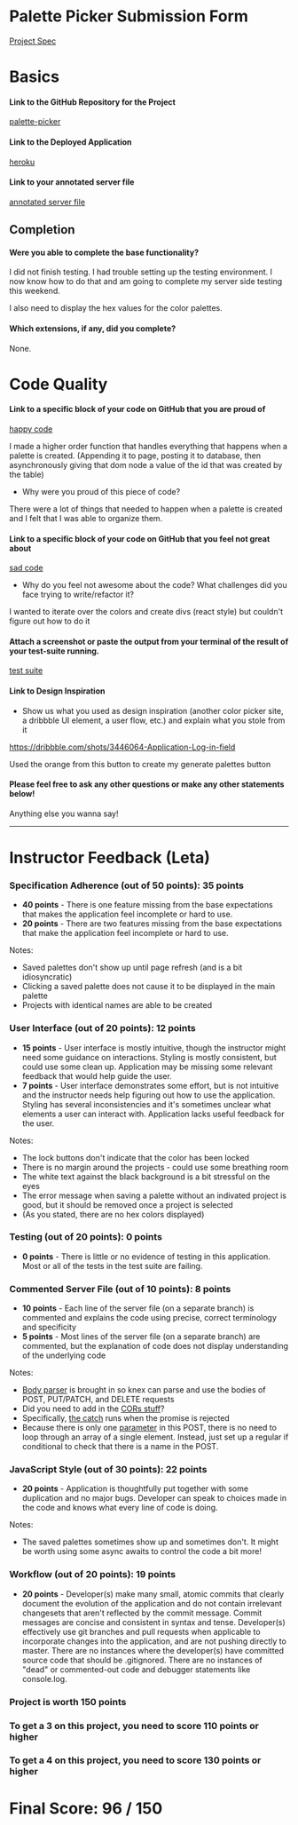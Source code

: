 # Palette Picker Submission Form

[Project Spec](http://frontend.turing.io/projects/palette-picker.html)

# Basics

#### Link to the GitHub Repository for the Project
[palette-picker](https://github.com/seamus-quinn/palette-picker)

#### Link to the Deployed Application
[heroku](https://pickthepaletteduh.herokuapp.com/)

#### Link to your annotated server file
[annotated server file](https://github.com/seamus-quinn/palette-picker/blob/master/server.js)

## Completion

#### Were you able to complete the base functionality?

I did not finish testing.  I had trouble setting up the testing environment.  I now know how to do that and am going to complete my server side testing this weekend.

I also need to display the hex values for the color palettes.

#### Which extensions, if any, did you complete?

None.

# Code Quality

#### Link to a specific block of your code on GitHub that you are proud of
[happy code](https://github.com/seamus-quinn/palette-picker/blob/971f7f8c531de423348116787b0e0dd705f485aa/public/js/scripts.js#L188-L212)

I made a higher order function that handles everything that happens when a palette is created.  (Appending it to page, posting it to database, then asynchronously giving that dom node a value of the id that was created by the table)

* Why were you proud of this piece of code?

There were a lot of things that needed to happen when a palette is created and I felt that I was able to organize them.

#### Link to a specific block of your code on GitHub that you feel not great about
[sad code](https://github.com/seamus-quinn/palette-picker/blob/971f7f8c531de423348116787b0e0dd705f485aa/public/js/scripts.js#L129-L158)

* Why do you feel not awesome about the code? What challenges did you face trying to write/refactor it?

I wanted to iterate over the colors and create divs (react style) but couldn't figure out how to do it

#### Attach a screenshot or paste the output from your terminal of the result of your test-suite running.

[test suite]()

#### Link to Design Inspiration

* Show us what you used as design inspiration (another color picker site, a dribbble UI element, a user flow, etc.) and explain what you stole from it

https://dribbble.com/shots/3446064-Application-Log-in-field

Used the orange from this button to create my generate palettes button

#### Please feel free to ask any other questions or make any other statements below!

Anything else you wanna say!

-----


# Instructor Feedback (Leta)

### Specification Adherence (out of 50 points): 35 points

* **40 points** - There is one feature missing from the base expectations that makes the application feel incomplete or hard to use.
* **20 points** - There are two features missing from the base expectations that make the application feel incomplete or hard to use.

Notes:

- Saved palettes don't show up until page refresh (and is a bit idiosyncratic)
- Clicking a saved palette does not cause it to be displayed in the main palette
- Projects with identical names are able to be created

### User Interface (out of 20 points): 12 points

* **15 points** - User interface is mostly intuitive, though the instructor might need some guidance on interactions. Styling is mostly consistent, but could use some clean up. Application may be missing some relevant feedback that would help guide the user.
* **7 points** - User interface demonstrates some effort, but is not intuitive and the instructor needs help figuring out how to use the application. Styling has several inconsistencies and it's sometimes unclear what elements a user can interact with. Application lacks useful feedback for the user.  

Notes:

- The lock buttons don't indicate that the color has been locked
- There is no margin around the projects - could use some breathing room
- The white text against the black background is a bit stressful on the eyes
- The error message when saving a palette without an indivated project is good, but it should be removed once a project is selected
- (As you stated, there are no hex colors displayed)

### Testing (out of 20 points): 0 points

* **0 points** - There is little or no evidence of testing in this application. Most or all of the tests in the test suite are failing.

### Commented Server File (out of 10 points): 8 points

* **10 points** - Each line of the server file (on a separate branch) is commented and explains the code using precise, correct terminology and specificity
* **5 points** - Most lines of the server file (on a separate branch) are commented, but the explanation of code does not display understanding of the underlying code

Notes:

- [Body parser](https://github.com/seamus-quinn/palette-picker/blob/aed7d79debfee56d24a1dbed68779bd7ce9528f7/server.js#L3) is brought in so knex can parse and use the bodies of POST, PUT/PATCH, and DELETE requests
- Did you need to add in the [CORs stuff](https://github.com/seamus-quinn/palette-picker/blob/aed7d79debfee56d24a1dbed68779bd7ce9528f7/server.js#L14-L18)?
- Specifically, [the catch](https://github.com/seamus-quinn/palette-picker/blob/aed7d79debfee56d24a1dbed68779bd7ce9528f7/server.js#L35-L37) runs when the promise is rejected
- Because there is only one [parameter](https://github.com/seamus-quinn/palette-picker/blob/aed7d79debfee56d24a1dbed68779bd7ce9528f7/server.js#L43) in this POST, there is no need to loop through an array of a single element. Instead, just set up a regular if conditional to check that there is a name in the POST.

### JavaScript Style (out of 30 points): 22 points

* **20 points** - Application is thoughtfully put together with some duplication and no major bugs. Developer can speak to choices made in the code and knows what every line of code is doing.

Notes:

- The saved palettes sometimes show up and sometimes don't. It might be worth using some async awaits to control the code a bit more!

### Workflow (out of 20 points): 19 points

* **20 points** - Developer(s) make many small, atomic commits that clearly document the evolution of the application and do not contain irrelevant changesets that aren't reflected by the commit message. Commit messages are concise and consistent in syntax and tense. Developer(s) effectively use git branches and pull requests when applicable to incorporate changes into the application, and are not pushing directly to master. There are no instances where the developer(s) have committed source code that should be .gitignored. There are no instances of "dead" or commented-out code and debugger statements like console.log.


### Project is worth 150 points

### To get a 3 on this project, you need to score 110 points or higher

### To get a 4 on this project, you need to score 130 points or higher

# Final Score: 96 / 150
